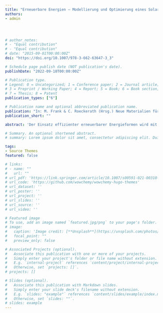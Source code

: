 ```yaml
---
title: "Erneuerbare Energien – Modellierung und Optimierung eines Solarkraftwerks"
authors:
- admin




# author_notes:
# - "Equal contribution"
# - "Equal contribution"
# date: "2015-09-01T00:00:00Z"
doi: "https://doi.org/10.1007/978-3-662-63647-3_3"

# Schedule page publish date (NOT publication's date).
publishDate: "2022-09-18T00:00:00Z"

# Publication type.
# Legend: 0 = Uncategorized; 1 = Conference paper; 2 = Journal article;
# 3 = Preprint / Working Paper; 4 = Report; 5 = Book; 6 = Book section;
# 7 = Thesis; 8 = Patent
publication_types: ["6"]

# Publication name and optional abbreviated publication name.
publication: "In: M. Frank & C. Roeckerath (Hrsg.) Neue Materialien für einen realitätsbezogenen Mathematikunterricht 9. Realitätsbezüge im Mathematikunterricht, S. 15-69. Springer" # "*Journal of Source Themes, 1*(1)"
publication_short: ""

abstract: 'Der Einsatz effizienter erneuerbarer Energieformen wird mit Blick auf den fortschreitenden Klimawandel immer bedeutender. In diesem Workshop werden Solarkraftwerke betrachtet, bei denen flache Spiegel Sonnenstrahlen auf ein Rohr fokussieren in dem sich ein Wärmeträgerfluid, z. B. Wasser, befindet. Dieses wird erhitzt und im Falle von Wasser verdampft. Mithilfe einer Dampfturbine wird elektrische Energie erzeugt. Im Workshop entwickeln die Lernenden ein Modell für die Ausrichtung der Spiegel und die Leistung eines Solarkraftwerks. Anschließend werden verschiedene Kraftwerksparameter optimiert und Modellverbesserungen eingebaut. In diesem Kapitel werden Materialien für die Mittelstufe (ab Klasse 9) und die Oberstufe vorgestellt. Im Mittelstufenworkshop kommen zahlreiche geometrische Überlegungen zum Einsatz. Der Schwerpunkt im Oberstufenworkshop liegt auf der Optimierung. Die Materialien der beiden Workshop-Versionen können beliebig kombiniert und erweitert werden.'

# Summary. An optional shortened abstract.
# summary: Lorem ipsum dolor sit amet, consectetur adipiscing elit. Duis posuere tellus ac convallis placerat. Proin tincidunt magna sed ex sollicitudin condimentum.

tags:
- Source Themes
featured: false

# links:
# - name: ""
#   url: ""
# url_pdf: 'https://link.springer.com/article/10.1007/s00591-021-00310-x'
# url_code: 'https://github.com/wowchemy/wowchemy-hugo-themes'
# url_dataset: ''
# url_poster: ''
# url_project: ''
# url_slides: ''
# url_source: ''
# url_video: ''

# Featured image
# To use, add an image named `featured.jpg/png` to your page's folder. 
# image:
#   caption: 'Image credit: [**Unsplash**](https://unsplash.com/photos/jdD8gXaTZsc)'
#   focal_point: ""
#   preview_only: false

# Associated Projects (optional).
#   Associate this publication with one or more of your projects.
#   Simply enter your project's folder or file name without extension.
#   E.g. `internal-project` references `content/project/internal-project/index.md`.
#   Otherwise, set `projects: []`.
# projects: []

# Slides (optional).
#   Associate this publication with Markdown slides.
#   Simply enter your slide deck's filename without extension.
#   E.g. `slides: "example"` references `content/slides/example/index.md`.
#   Otherwise, set `slides: ""`.
# slides: example
---
```


<!-- {{% callout note %}}
Click the *Cite* button above to demo the feature to enable visitors to import publication metadata into their reference management software.
{{% /callout %}}

{{% callout note %}}
Create your slides in Markdown - click the *Slides* button to check out the example.
{{% /callout %}}

Supplementary notes can be added here, including [code, math, and images](https://wowchemy.com/docs/writing-markdown-latex/). -->
